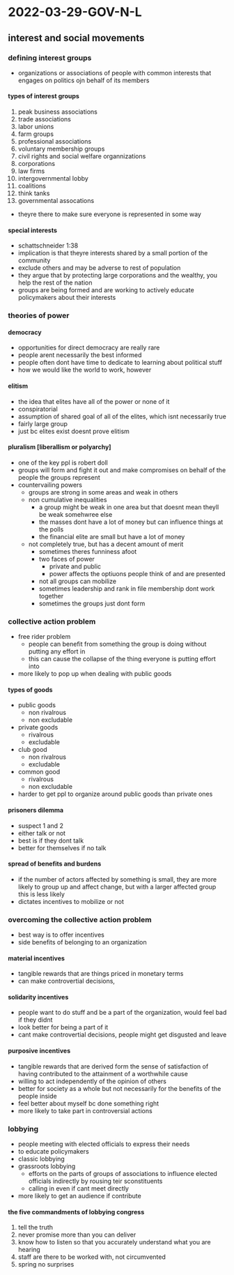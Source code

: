 # 2022-03-29-GOV-N-L
## interest and social movements
### defining interest groups
- organizations or associations of people with common interests that engages on politics ojn behalf of its members

#### types of interest groups
1. peak business associations 
1. trade associations
1. labor unions
1. farm groups 
1. professional associations 
1. voluntary membership groups 
1. civil rights and social welfare organnizations
1. corporations
1. law firms
1. intergovernmental lobby
1. coalitions
1. think tanks
1. governmental assocations

- theyre there to make sure everyone is represented in some way

#### special interests 
- schattschneider 1:38
- implication is that theyre interests shared by a small portion of the community
- exclude others and may be adverse to rest of population
- they argue that by protecting large corporations and the wealthy, you help the rest of the nation 
- groups are being formed and are working to actively educate policymakers about their interests

### theories of power 
#### democracy
- opportunities for direct democracy are really rare
- people arent necessarily the best informed
- people often dont have time to dedicate to learning about political stuff
- how we would like the world to work, however

#### elitism
- the idea that elites have all of the power or none of it
- conspiratorial
- assumption of shared goal of all of the elites, which isnt necessarily true
- fairly large group 
- just bc elites exist doesnt prove elitism 

#### pluralism [liberallism or polyarchy]
- one of the key ppl is robert doll
- groups will form and fight it out and make compromises on behalf of the people the groups represent 
- countervailing powers
  - groups are strong in some areas and weak in others 
  - non cumulative inequalities 
    - a group might be weak in one area but that doesnt mean theyll be weak somehwree else
    - the masses dont have a lot of money but can influence things at the polls
	- the financial elite are small but have a lot of money 
  - not completely true, but has a decent amount of merit
    - sometimes theres funniness afoot
	- two faces of power 
	  - private and public 
	  - power affects the optiuons people think of and are presented
	- not all groups can mobilize
	- sometimes leadership and rank in file membership dont work together
	- sometimes the groups just dont form 

### collective action problem 
- free rider problem
  - people can benefit from something the group is doing without putting any effort in 
  - this can cause the collapse of the thing everyone is putting effort into 
- more likely to pop up when dealing with public goods

#### types of goods
- public goods 
  - non rivalrous 
  - non excludable
- private goods 
  - rivalrous 
  - excludable
- club good 
  - non rivalrous 
  - excludable 
- common good 
  - rivalrous 
  - non excludable 
- harder to get ppl to organize around public goods than private ones

#### prisoners dilemma 
- suspect 1 and 2 
- either talk or not 
- best is if they dont talk 
- better for themselves if no talk 

#### spread of benefits and burdens
- if the number of actors affected by something is small, they are more likely to group up and affect change, but with a larger affected group this is less likely
- dictates incentives to mobilize or not 

### overcoming the collective action problem 
- best way is to offer incentives 
- side benefits of belonging to an organization 


#### material incentives
- tangible rewards that are things priced in monetary terms 
- can make controvertial decisions, 

#### solidarity incentives
- people want to do stuff and be a part of the organization, would feel bad if they didnt
- look better for being a part of it 
- cant make controvertial decisions, people might get disgusted and leave 

#### purposive incentives 
- tangible rewards that are derived form the sense of satisfaction of having contributed to the attainment of a worthwhile cause 
- willing to act independently of the opinion of others
- better for society as a whole but not necessarily for the benefits of the people inside 
- feel better about myself bc done something right 
- more likely to take part in controversial actions 

### lobbying
- people meeting with elected officials to express their needs
- to educate policymakers 
- classic lobbying 
- grassroots lobbying 
  - efforts on the parts of groups of associations to influence elected officials indirectly by rousing teir sconstituents 
  - calling in even if cant meet directly
- more likely to get an audience if contribute 

#### the five commandments of lobbying congress 
1. tell the truth
2. never promise more than you can deliver 
3. know how to listen so that you accurately understand what you are hearing 
4. staff are there to be worked with, not circumvented
5. spring no surprises

